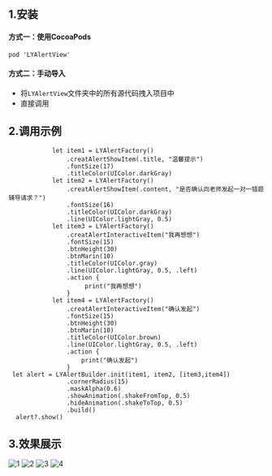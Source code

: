 
## 1.安装
#### 方式一：使用CocoaPods
```
pod 'LYAlertView'
```
#### 方式二：手动导入
- 将`LYAlertView`文件夹中的所有源代码拽入项目中
- 直接调用
## 2.调用示例
```
            let item1 = LYAlertFactory()
                .creatAlertShowItem(.title, "温馨提示")
                .fontSize(17)
                .titleColor(UIColor.darkGray)
            let item2 = LYAlertFactory()
                .creatAlertShowItem(.content, "是否确认向老师发起一对一错题辅导请求？")
                .fontSize(16)
                .titleColor(UIColor.darkGray)
                .line(UIColor.lightGray, 0.5)
            let item3 = LYAlertFactory()
                .creatAlertInteractiveItem("我再想想")
                .fontSize(15)
                .btnHeight(30)
                .btnMarin(10)
                .titleColor(UIColor.gray)
                .line(UIColor.lightGray, 0.5, .left)
                .action {
                     print("我再想想")
                }
            let item4 = LYAlertFactory()
                .creatAlertInteractiveItem("确认发起")
                .fontSize(15)
                .btnHeight(30)
                .btnMarin(10)
                .titleColor(UIColor.brown)
                .line(UIColor.lightGray, 0.5, .left)
                .action {
                    print("确认发起")
                }
 let alert = LYAlertBuilder.init(item1, item2, [item3,item4])
                .cornerRadius(15)
                .maskAlpha(0.6)
                .showAnimation(.shakeFromTop, 0.5)
                .hideAnimation(.shakeToTop, 0.5)
                .build()
  alert?.show()
```
## 3.效果展示
![1](https://p3-juejin.byteimg.com/tos-cn-i-k3u1fbpfcp/8c86df424b5742ab888389217ce17472~tplv-k3u1fbpfcp-watermark.image)
![2](https://p3-juejin.byteimg.com/tos-cn-i-k3u1fbpfcp/93670f55f100444c8decd88149ebed70~tplv-k3u1fbpfcp-watermark.image)
![3](https://p3-juejin.byteimg.com/tos-cn-i-k3u1fbpfcp/896cd5fc9df24e05b6f4191956fa4935~tplv-k3u1fbpfcp-watermark.image)
![4](https://p6-juejin.byteimg.com/tos-cn-i-k3u1fbpfcp/b455687449e94abab5653d0201f7c976~tplv-k3u1fbpfcp-watermark.image)
